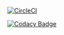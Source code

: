 [![CircleCI](https://dl.circleci.com/status-badge/img/gh/Andresariz88/CVDS-LAB06/tree/master.svg?style=svg)](https://dl.circleci.com/status-badge/redirect/gh/Andresariz88/CVDS-LAB06/tree/master)

[![Codacy Badge](https://app.codacy.com/project/badge/Grade/8116d425a3bd470ea1aee1b4a8444e8c)](https://www.codacy.com?utm_source=github.com&amp;utm_medium=referral&amp;utm_content=Andresariz88/CVDS-LAB06&amp;utm_campaign=Badge_Grade)